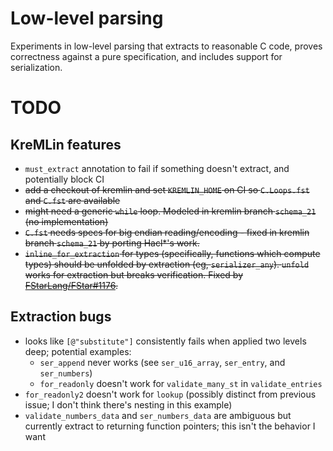 # Low-level parsing

Experiments in low-level parsing that extracts to reasonable C code, proves correctness against a pure specification, and includes support for serialization.

# TODO

## KreMLin features

* `must_extract` annotation to fail if something doesn't extract, and potentially block CI
* ~~add a checkout of kremlin and set `KREMLIN_HOME` on CI so `C.Loops.fst` and
  `C.fst` are available~~
* ~~might need a generic `while` loop. Modeled in kremlin branch `schema_21` (no
  implementation)~~
* ~~`C.fst` needs specs for big endian reading/encoding - fixed in kremlin
  branch `schema_21` by porting Hacl*'s work.~~
* ~~`inline_for_extraction` for types (specifically, functions which compute
  types) should be unfolded by extraction (eg, `serializer_any`). `unfold` works
  for extraction but breaks verification. Fixed by
    [FStarLang/FStar#1176](https://github.com/FStarLang/FStar/pull/1176).~~

## Extraction bugs

* looks like `[@"substitute"]` consistently fails when applied two levels deep; potential examples:
   * `ser_append` never works (see `ser_u16_array`, `ser_entry`, and `ser_numbers`)
   * `for_readonly` doesn't work for `validate_many_st` in `validate_entries`
* `for_readonly2` doesn't work for `lookup` (possibly distinct from previous issue; I don't think there's nesting in this example)
* `validate_numbers_data` and `ser_numbers_data` are ambiguous but currently extract to returning function pointers; this isn't the behavior I want
